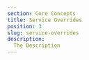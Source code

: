 ```yaml
---
section: Core Concepts
title: Service Overrides
position: 3
slug: service-overrides
description: 
  The Description
---
```

